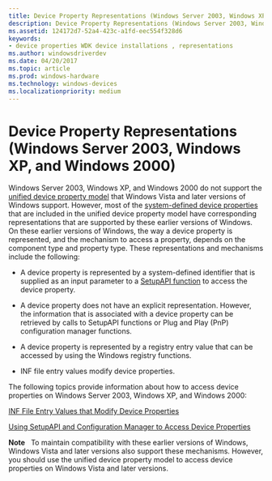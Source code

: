 ```yaml
---
title: Device Property Representations (Windows Server 2003, Windows XP)
description: Device Property Representations (Windows Server 2003, Windows XP, and Windows 2000)
ms.assetid: 124172d7-52a4-423c-a1fd-eec554f328d6
keywords:
- device properties WDK device installations , representations
ms.author: windowsdriverdev
ms.date: 04/20/2017
ms.topic: article
ms.prod: windows-hardware
ms.technology: windows-devices
ms.localizationpriority: medium
---
```


# Device Property Representations (Windows Server 2003, Windows XP, and Windows 2000)


Windows Server 2003, Windows XP, and Windows 2000 do not support the [unified device property model](unified-device-property-model--windows-vista-and-later-.md) that Windows Vista and later versions of Windows support. However, most of the [system-defined device properties](https://msdn.microsoft.com/library/windows/hardware/ff553413) that are included in the unified device property model have corresponding representations that are supported by these earlier versions of Windows. On these earlier versions of Windows, the way a device property is represented, and the mechanism to access a property, depends on the component type and property type. These representations and mechanisms include the following:

-   A device property is represented by a system-defined identifier that is supplied as an input parameter to a [SetupAPI function](setupapi.md) to access the device property.

-   A device property does not have an explicit representation. However, the information that is associated with a device property can be retrieved by calls to SetupAPI functions or Plug and Play (PnP) configuration manager functions.

-   A device property is represented by a registry entry value that can be accessed by using the Windows registry functions.

-   INF file entry values modify device properties.

The following topics provide information about how to access device properties on Windows Server 2003, Windows XP, and Windows 2000:

[INF File Entry Values that Modify Device Properties](inf-file-entry-values-that-modify-device-properties.md)

[Using SetupAPI and Configuration Manager to Access Device Properties](using-setupapi-and-configuration-manager-to-access-device-properties.md)

**Note**   To maintain compatibility with these earlier versions of Windows, Windows Vista and later versions also support these mechanisms. However, you should use the unified device property model to access device properties on Windows Vista and later versions.

 

 

 






